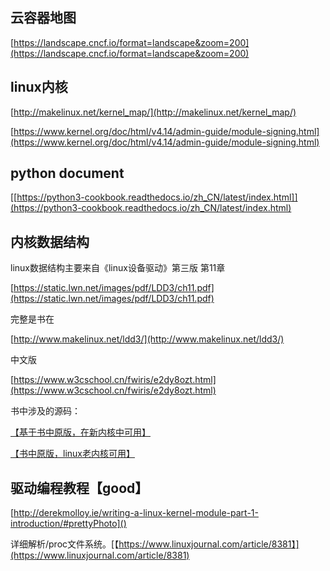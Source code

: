 ## 云容器地图
[https://landscape.cncf.io/format=landscape&zoom=200](https://landscape.cncf.io/format=landscape&zoom=200)


## linux内核
[http://makelinux.net/kernel_map/](http://makelinux.net/kernel_map/)

[https://www.kernel.org/doc/html/v4.14/admin-guide/module-signing.html](https://www.kernel.org/doc/html/v4.14/admin-guide/module-signing.html)

## python document
[[https://python3-cookbook.readthedocs.io/zh_CN/latest/index.html]](https://python3-cookbook.readthedocs.io/zh_CN/latest/index.html)

## 内核数据结构
linux数据结构主要来自《linux设备驱动》第三版 第11章

[https://static.lwn.net/images/pdf/LDD3/ch11.pdf](https://static.lwn.net/images/pdf/LDD3/ch11.pdf)

完整是书在

[http://www.makelinux.net/ldd3/](http://www.makelinux.net/ldd3/)

中文版

[https://www.w3cschool.cn/fwiris/e2dy8ozt.html](https://www.w3cschool.cn/fwiris/e2dy8ozt.html)

书中涉及的源码：

[【基于书中原版，在新内核中可用】](https://github.com/martinezjavier/ldd3.git)

[【书中原版，linux老内核可用】](https://resources.oreilly.com/examples/9780596005900/)

## 驱动编程教程【good】
[http://derekmolloy.ie/writing-a-linux-kernel-module-part-1-introduction/#prettyPhoto]()

详细解析/proc文件系统。[【https://www.linuxjournal.com/article/8381】](https://www.linuxjournal.com/article/8381)